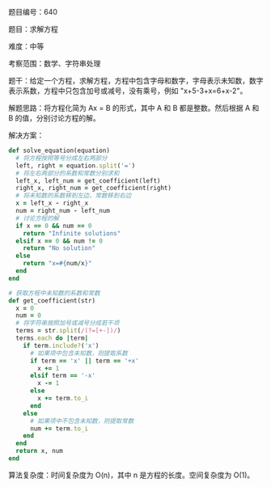 题目编号：640

题目：求解方程

难度：中等

考察范围：数学、字符串处理

题干：给定一个方程，求解方程，方程中包含字母和数字，字母表示未知数，数字表示系数，方程中只包含加号或减号，没有乘号，例如 "x+5-3+x=6+x-2"。

解题思路：将方程化简为 Ax = B 的形式，其中 A 和 B 都是整数。然后根据 A 和 B 的值，分别讨论方程的解。

解决方案：

```ruby
def solve_equation(equation)
  # 将方程按照等号分成左右两部分
  left, right = equation.split('=')
  # 将左右两部分的系数和常数分别求和
  left_x, left_num = get_coefficient(left)
  right_x, right_num = get_coefficient(right)
  # 将未知数的系数移到左边，常数移到右边
  x = left_x - right_x
  num = right_num - left_num
  # 讨论方程的解
  if x == 0 && num == 0
    return "Infinite solutions"
  elsif x == 0 && num != 0
    return "No solution"
  else
    return "x=#{num/x}"
  end
end

# 获取方程中未知数的系数和常数
def get_coefficient(str)
  x = 0
  num = 0
  # 将字符串按照加号或减号分成若干项
  terms = str.split(/(?=[+-])/)
  terms.each do |term|
    if term.include?('x')
      # 如果项中包含未知数，则提取系数
      if term == 'x' || term == '+x'
        x += 1
      elsif term == '-x'
        x -= 1
      else
        x += term.to_i
      end
    else
      # 如果项中不包含未知数，则提取常数
      num += term.to_i
    end
  end
  return x, num
end
```

算法复杂度：时间复杂度为 O(n)，其中 n 是方程的长度。空间复杂度为 O(1)。